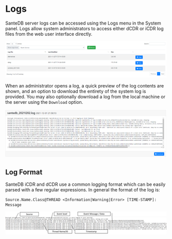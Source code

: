 # Logs



SanteDB server logs can be accessed using the Logs menu in the System panel. Logs allow system administrators to access either dCDR or iCDR log files from the web user interface directly.

![](<../../../../.gitbook/assets/image (424) (1).png>)

When an administrator opens a log, a quick preview of the log contents are shown, and an option to download the entirety of the system log is provided. You may also optionally download a log from the local machine or the server using the `Download` option.

![](<../../../../.gitbook/assets/image (425) (1) (1).png>)

## Log Format

SanteDB iCDR and dCDR use a common logging format which can be easily parsed with a few regular expressions. In general the format of the log is:

```
Source.Name.Class@THREAD <Information|Warning|Error> [TIME-STAMP]: Message
```

![](<../../../../.gitbook/assets/image (433) (1).png>)

